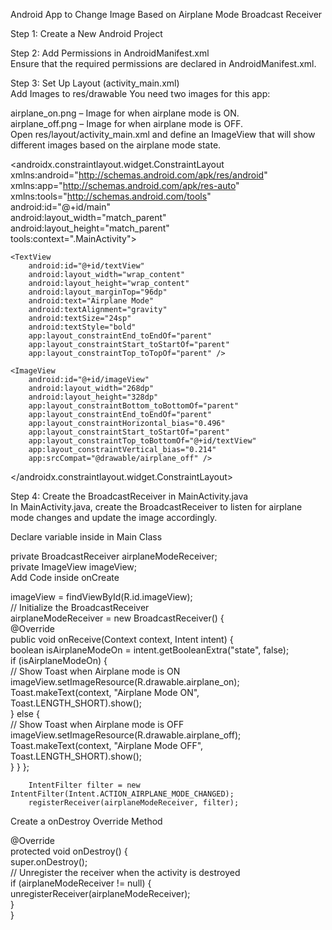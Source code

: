 Android App to Change Image Based on Airplane Mode Broadcast Receiver

Step 1: Create a New Android Project    

Step 2: Add Permissions in AndroidManifest.xml    
Ensure that the required permissions are declared in AndroidManifest.xml.    

<uses-permission android:name="android.permission.ACCESS_NETWORK_STATE" />    

Step 3: Set Up Layout (activity_main.xml)        
Add Images to res/drawable You need two images for this app:    

airplane_on.png – Image for when airplane mode is ON.        
airplane_off.png – Image for when airplane mode is OFF.    
Open res/layout/activity_main.xml and define an ImageView that will show different images based on the airplane mode state.    

<?xml version="1.0" encoding="utf-8"?>    
<androidx.constraintlayout.widget.ConstraintLayout xmlns:android="http://schemas.android.com/apk/res/android"    
    xmlns:app="http://schemas.android.com/apk/res-auto"    
    xmlns:tools="http://schemas.android.com/tools"    
    android:id="@+id/main"    
    android:layout_width="match_parent"    
    android:layout_height="match_parent"    
    tools:context=".MainActivity">    

    <TextView    
        android:id="@+id/textView"    
        android:layout_width="wrap_content"    
        android:layout_height="wrap_content"    
        android:layout_marginTop="96dp"    
        android:text="Airplane Mode"    
        android:textAlignment="gravity"        
        android:textSize="24sp"
        android:textStyle="bold"
        app:layout_constraintEnd_toEndOf="parent"
        app:layout_constraintStart_toStartOf="parent"
        app:layout_constraintTop_toTopOf="parent" />

    <ImageView
        android:id="@+id/imageView"
        android:layout_width="268dp"
        android:layout_height="328dp"
        app:layout_constraintBottom_toBottomOf="parent"
        app:layout_constraintEnd_toEndOf="parent"
        app:layout_constraintHorizontal_bias="0.496"
        app:layout_constraintStart_toStartOf="parent"
        app:layout_constraintTop_toBottomOf="@+id/textView"
        app:layout_constraintVertical_bias="0.214"
        app:srcCompat="@drawable/airplane_off" />

</androidx.constraintlayout.widget.ConstraintLayout>

Step 4: Create the BroadcastReceiver in MainActivity.java    
In MainActivity.java, create the BroadcastReceiver to listen for airplane mode changes and update the image accordingly.    

Declare variable inside in Main Class    

private BroadcastReceiver airplaneModeReceiver;    
private ImageView imageView;    
Add Code inside onCreate    

imageView = findViewById(R.id.imageView);    
        // Initialize the BroadcastReceiver    
        airplaneModeReceiver = new BroadcastReceiver() {    
            @Override    
            public void onReceive(Context context, Intent intent) {    
                boolean isAirplaneModeOn = intent.getBooleanExtra("state", false);    
                if (isAirplaneModeOn) {    
                    // Show Toast when Airplane mode is ON    
                    imageView.setImageResource(R.drawable.airplane_on);        
                    Toast.makeText(context, "Airplane Mode ON", Toast.LENGTH_SHORT).show();        
                } else {    
                    // Show Toast when Airplane mode is OFF    
                    imageView.setImageResource(R.drawable.airplane_off);    
                    Toast.makeText(context, "Airplane Mode OFF", Toast.LENGTH_SHORT).show();    
                }
            }
        };

        IntentFilter filter = new IntentFilter(Intent.ACTION_AIRPLANE_MODE_CHANGED);        
        registerReceiver(airplaneModeReceiver, filter);        
        
Create a onDestroy Override Method        

 @Override    
    protected void onDestroy() {    
        super.onDestroy();    
        // Unregister the receiver when the activity is destroyed    
        if (airplaneModeReceiver != null) {    
            unregisterReceiver(airplaneModeReceiver);    
        }    
    }        
